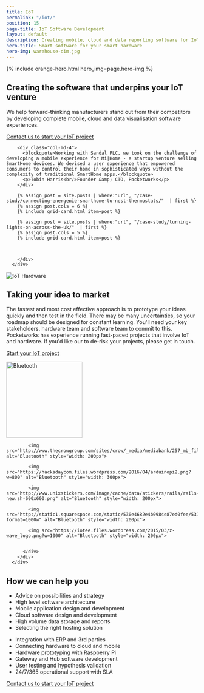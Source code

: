 ```yaml
---
title: IoT
permalink: "/iot/"
position: 15
page-title: IoT Software Development
layout: default
description: Creating mobile, cloud and data reporting software for IoT hardware manufacturers
hero-title: Smart software for your smart hardware
hero-img: warehouse-dim.jpg
---
```


{% include orange-hero.html hero_img=page.hero-img %}

<section class="section bg-white" >
    <div class="container">
        <div class="row">          
          <div class="col-md-8 col-md-offset-2 align-center">
            <h2>Creating the software that underpins your IoT venture</h2>
            <p>
            We help forward-thinking manufacturers stand out from their competitors by developing complete mobile, cloud and data visualisation software experiences.
            </p>
            <a href="/contact/" class="btn btn-border btn-large">Contact us to start your IoT project</a>
          </div>
        </div>
      </div>
</section>  

<section class="section" >
    <div class="container">
        <div class="row">          


        <div class="col-md-4">
          <blockquote>Working with Sandal PLC, we took on the challenge of developing a mobile experience for Mi|Home - a startup venture selling SmartHome devices. We devised a user experience that empowered consumers to control their home in sophisticated ways without the complexity of traditional SmartHome apps.</blockquote>
          <p>Tobin Harris<br/>Founder &amp; CTO, Pocketworks</p>
        </div>

        {% assign post = site.posts | where:"url", "/case-study/connecting-energenie-smarthome-to-nest-thermostats/"  | first %}
        {% assign post.cols = 6 %}
        {% include grid-card.html item=post %}

        {% assign post = site.posts | where:"url", "/case-study/turning-lights-on-across-the-uk/"  | first %}
        {% assign post.cols = 5 %}
        {% include grid-card.html item=post %}  



        </div>
      </div>
</section>   

<section class="section bg-white" >
    <div class="container">
        <div class="row">     
        <div class="col-md-6">
          <img src="https://images1-focus-opensocial.googleusercontent.com/gadgets/proxy?container=focus&resize_w=800&refresh=2592001&url=https://pocketworks-website.s3.amazonaws.com/energenie-socket-board.jpg" class="img-responsive" alt="IoT Hardware">
        </div>     
          <div class="col-md-6 ">
            <h2>Taking your idea to market</h2>
            <p>            
            The fastest and most cost effective approach is to prototype your ideas quickly and then test in the field. There may be many uncertainties, so your roadmap should be designed for constant learning. You'll need your key stakeholders, hardware team and software team to commit to this. Pocketworks has experience running fast-paced projects that involve IoT and hardware. If you'd like our to de-risk your projects, please get in touch.            
            </p>
            <p>
            <a href="/contact/" class="btn btn-border btn-large">Start your IoT project</a>
            </p>
          </div>
        </div>
      </div>
</section>

<section class="section" >
    <div class="container">
        <div class="row">     
          <div class="col-md-12 align-center">
            <img src="http://freevectorlogo.net/wp-content/uploads/2011/08/bluetooth-logo-vector-400x400.png" alt="Bluetooth" style="width: 200px">

            <img src="http://www.thecrowgroup.com/sites/crow/_media/mediabank/257_mb_file_ca344.png" alt="Bluetooth" style="width: 200px">

            <img src="https://hackadaycom.files.wordpress.com/2016/04/arduinopi2.png?w=800" alt="Bluetooth" style="width: 300px">

            <img src="http://www.unixstickers.com/image/cache/data/stickers/rails/rails-new.sh-600x600.png" alt="Bluetooth" style="width: 200px">

            <img src="http://static1.squarespace.com/static/530e4682e4b0984e87ed0fee/53108d27e4b02695bd9aa345/5509b9d2e4b085c947d9d194/1427285010555/?format=1000w" alt="Bluetooth" style="width: 200px">

            <img src="https://iotee.files.wordpress.com/2015/03/z-wave_logo.png?w=1000" alt="Bluetooth" style="width: 200px">


          </div>
        </div>
      </div>
</section>

<section class="section bg-white">
    <div class="container">
    <div class="row">     
      <div class="col-md-12 align-center">
        <h2>How we can help you</h2>
      </div>
    </div>
        <div class="row">     
          <div class="col-md-6">
            <ul>
              <li>Advice on possibilities and strategy</li>
              <li>High level software architecture</li>
              <li>Mobile application design and development</li>
              <li>Cloud software design and development</li>
              <li>High volume data storage and reports</li>
              <li>Selecting the right hosting solution</li>
            </ul>
          </div>
          <div class="col-md-6">
            <ul>
              <li>Integration with ERP and 3rd parties</li>
              <li>Connecting hardware to cloud and mobile</li>
              <li>Hardware prototyping with Raspberry Pi</li>
              <li>Gateway and Hub software development</li>
              <li>User testing and hypothesis validation</li>
              <li>24/7/365 operational support with SLA</li>
            </ul>
          </div>          
        </div>
        <div class="row">
        <div class="col-md-12 align-center pad-top40">
        <a href="/contact/" class="btn btn-border btn-large">Contact us to start your IoT project</a>
        </div>
        </div>
    </div>
</section>
